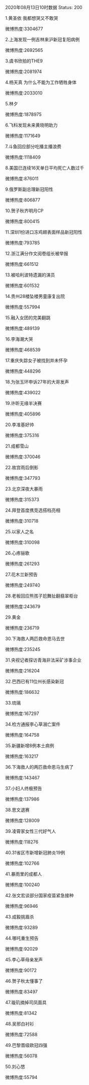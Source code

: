 2020年08月13日10时数据
Status: 200

1.黄圣依 我都想哭又不敢哭

微博热度:3304677

2.上海发现一例吉林来沪新冠复阳病例

微博热度:2692565

3.虞书欣拍的THE9

微博热度:2081974

4.杨天真 为什么不能为工作牺牲身体

微博热度:2033010

5.林夕

微博热度:1878975

6.飞科发现未来黄晓明助力

微博热度:1171649

7.斗鱼回应部分吃播主播浪费

微博热度:1118409

8.美国已连续16天单日平均死亡人数过千

微博热度:876011

9.俄罗斯副总理新冠阳性

微博热度:806877

10.贺子秋齐明月CP

微博热度:800415

11.深圳1份进口冻鸡翅表面样品新冠阳性

微博热度:793785

12.浙江满分作文阅卷组长被举报

微博热度:661512

13.被哈利波特遗漏的演员

微博热度:601532

14.贵州28楼坠楼男童康复出院

微博热度:557994

15.融入女团的完美翻跳

微博热度:489139

16.李海潮大哭

微博热度:468539

17.重庆失踪女子被找到并未怀孕

微博热度:448296

18.为张玉环申诉27年的大哥发声

微博热度:439022

19.许昕无缘半决赛

微博热度:405896

20.李准基好帅

微博热度:375316

21.成都雪山

微博热度:370046

22.故宫雨后倒影

微博热度:347793

23.北京深夜大暴雨

微博热度:315373

24.拜登首度携竞选搭档亮相

微博热度:310718

25.以家人之名

微博热度:310098

26.心疼骊歌

微博热度:261293

27.花木兰新预告

微博热度:249740

28.老板回应熊孩子尬舞扯翻翡翠柜台

微博热度:243679

29.黄金

微博热度:236719

30.下海救人两匹救命恩马去世

微博热度:235245

31.央视记者探访青海非法采矿涉事企业

微博热度:216204

32.巴西已有11位州长感染新冠

微博热度:186632

33.琉璃

微博热度:167297

34.检方通报李心草溺亡案件

微博热度:164758

35.新疆新增8例本土病例

微博热度:163217

36.下海救人的两匹救命恩马生病了

微博热度:143467

37.小妇人终极预告

微博热度:137986

38.思文退赛

微博热度:128009

39.凌霄家女性三代好气人

微博热度:118276

40.31省区市新增新冠肺炎19例

微博热度:102766

41.暴雨里的成都人

微博热度:100240

42.张文宏谈部分国家疫苗紧急接种

微博热度:96946

43.成毅挑眉杀

微博热度:93289

44.哪吒重生预告

微博热度:92029

45.李心草母亲发声

微博热度:90172

46.贺子秋太懂事了

微博热度:83497

47.璇玑摘掉司凤面具

微博热度:81342

48.吴邪白衬衫

微博热度:72588

49.巴黎晋级欧冠四强

微博热度:56078

50.刘心悠

微博热度:55794

